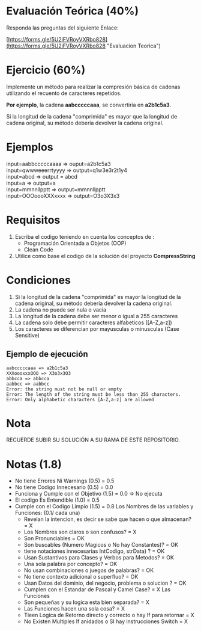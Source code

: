# Evaluación Teórica (40%)
Responda las preguntas del siguiente Enlace:

[https://forms.gle/5U2iFVRoyVXRbo828](https://forms.gle/5U2iFVRoyVXRbo828 "Evaluacion Teorica")

# Ejercicio (60%)
Implemente un método para realizar la compresión básica de cadenas utilizando el recuento de caracteres repetidos. 

**Por ejemplo**, la cadena **aabcccccaaa**, se convertiría en **a2b1c5a3**. 

Si la longitud de la cadena "comprimida" es mayor que la longitud de cadena original, su método debería devolver la cadena original.

# Ejemplos
input=aabbcccccaaaa => ouput=a2b1c5a3 <br>
input=qwwweeerrtyyyy => output=q1w3e3r2t1y4 <br>
input=abcd => output = abcd <br>
input=a => output=a <br>
input=mmnnllpptt =>  output=mmnnllpptt <br>
input=OOOoooXXXxxxx => output=O3o3X3x3 <br>

    
# Requisitos
1. Escriba el codigo teniendo en cuenta los conceptos de :
	- Programación Orientada a Objetos (OOP)
	- Clean Code
2. Utilice como base el codigo de la solución del proyecto **CompressString**

# Condiciones
1. Si la longitud de la cadena "comprimida" es mayor la longitud de la cadena original, su método debería devolver la cadena original.
2. La cadena no puede ser nula o vacia
3. La longitud de la cadena debe ser menor o igual a 255 caracteres
4. La cadena solo debe permitir caracteres alfabeticos ([A-Z,a-z])
4. Los caracteres se diferencian por mayusculas o minusculas (Case Sensitive)
 


## Ejemplo de ejecución

```text
aabcccccaaa => a2b1c5a3
XXXoooxxxOOO => X3o3x3O3
abbcca => abbcca
aabbcc => aabbcc
Error: the string must not be null or empty
Error: The length of the string must be less than 255 characters.
Error: Only alphabetic characters [A-Z,a-z] are allowed
```

# Nota
RECUERDE SUBIR SU SOLUCIÓN A SU RAMA DE ESTE REPOSITORIO.

# Notas (1.8)
- No tiene Errores Ni Warnings (0.5)      = 0.5
- No tiene Codigo Innecesario  (0.5)      = 0.0
- Funciona y Cumple con el Objetivo (1.5) = 0.0 => No ejecuta
- El codigo Es Entendible (1.0)           = 0.5
- Cumple con el Codigo Limpio (1.5)       = 0.8
  Los Nombres de las variables y Funciones: (0.1/ cada una)
  - Revelan la intencion, es decir se sabe que hacen o que almacenan? = X
  - Los Nombres son claros o son confusos?                            = X
  - Son Pronunciables                                                 = OK
  - Son buscables (Numero Magicos o No hay Constantes)?               = OK
  - tiene notaciones innecesarias IntCodigo, strData) ?               = OK
  - Usan Sustantivos para Clases y Verbos para Metodos?               = OK
  - Una sola palabra por concepto?                                    = OK
  - No usan combinaciones o juegos de palabras?                       = OK
  - No tiene contexto adicional o superfluo?                          = OK
  - Usan Datos del dominio, del negocio, problema o solucion ?        = OK
  - Cumplen con el Estandar de Pascal y Camel Case?                   = X
  Las Funciones                                                         
  - Son pequeñas y su logica esta bien separada?                      = X
  - Las Funciones hacen una sola cosa?                                = X
  - Tieen Logica de Retorno directo y correcto o hay If para retornar = X
  - No Existen Multiples If anidados o SI hay instrucciones Switch    = X
